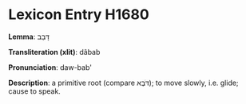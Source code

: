 # Lexicon Entry H1680

**Lemma**: דָּבַב

**Transliteration (xlit)**: dâbab

**Pronunciation**: daw-bab'

**Description**:
a primitive root (compare דֹּבֶא); to move slowly, i.e. glide; cause to speak.
